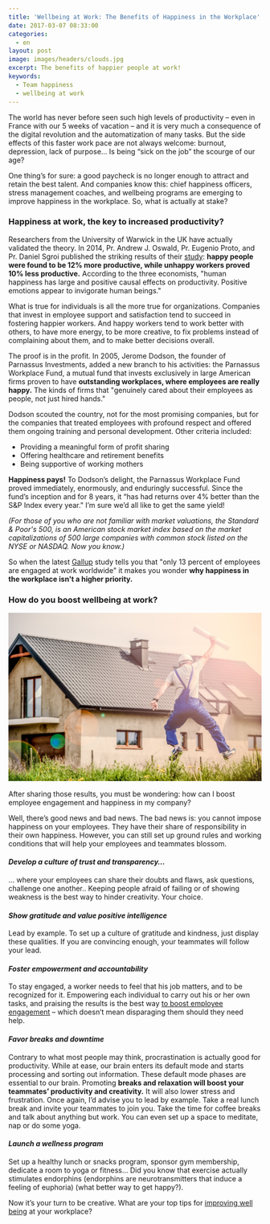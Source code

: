 ```yaml
---
title: 'Wellbeing at Work: The Benefits of Happiness in the Workplace'
date: 2017-03-07 08:33:00
categories:
  - en
layout: post
image: images/headers/clouds.jpg
excerpt: The benefits of happier people at work!
keywords:
  - Team happiness
  - well­being at work
---
```


The world has never before seen such high levels of productivity – even in France with our 5 weeks of vacation – and it is very much a consequence of the digital revolution and the automatization of many tasks. But the side effects of this faster work pace are not always welcome: burnout, depression, lack of purpose… Is being “sick on the job” the scourge of our age?

One thing’s for sure: a good paycheck is no longer enough to attract and retain the best talent. And companies know this: chief happiness officers, stress management coaches, and wellbeing programs are emerging to improve happiness in the workplace. So, what is actually at stake?

### Happiness at work, the key to increased productivity?

Researchers from the University of Warwick in the UK have actually validated the theory. In 2014, Pr. Andrew J. Oswald, Pr. Eugenio Proto, and Pr. Daniel Sgroi published the striking results of their [study](http://wrap.warwick.ac.uk/57909/)\: **happy people were found to be 12% more productive, while unhappy workers proved 10% less productive.** According to the three economists, "human happiness has large and positive causal effects on productivity. Positive emotions appear to invigorate human beings."

What is true for individuals is all the more true for organizations. Companies that invest in employee support and satisfaction tend to succeed in fostering happier workers. And happy workers tend to work better with others, to have more energy, to be more creative, to fix problems instead of complaining about them, and to make better decisions overall.

The proof is in the profit. In 2005, Jerome Dodson, the founder of Parnassus Investments, added a new branch to his activities: the Parnassus Workplace Fund, a mutual fund that invests exclusively in large American firms proven to have **outstanding workplaces, where employees are really happy.** The kinds of firms that "genuinely cared about their employees as people, not just hired hands."

Dodson scouted the country, not for the most promising companies, but for the companies that treated employees with profound respect and offered them ongoing training and personal development. Other criteria included:

* Providing a meaningful form of profit sharing
* Offering healthcare and retirement benefits
* Being supportive of working mothers

**Happiness pays\!** To Dodson’s delight, the Parnassus Workplace Fund proved immediately, enormously, and enduringly successful. Since the fund’s inception and for 8 years, it “has had returns over 4% better than the S&P Index every year." I’m sure we’d all like to get the same yield\!

*(For those of you who are not familiar with market valuations, the Standard & Poor's 500, is an American stock market index based on the market capitalizations of 500 large companies with common stock listed on the NYSE or NASDAQ. Now you know.)*

So when the latest [Gallup](http://www.gallup.com/poll/165269/worldwide-employees-engaged-work.aspx) study tells you that "only 13 percent of employees are engaged at work worldwide" it makes you wonder **why happiness in the workplace isn't a higher priority.**

### How do you boost wellbeing at work?

<img src="/images/posts/building-joy-planning-plans.jpg">

After sharing those results, you must be wondering: how can I boost employee engagement and happiness in my company?

Well, there’s good news and bad news. The bad news is: you cannot impose happiness on your employees. They have their share of responsibility in their own happiness. However, you can still set up ground rules and working conditions that will help your employees and teammates blossom.

#### *Develop a culture of trust and transparency…*

… where your employees can share their doubts and flaws, ask questions, challenge one another.. Keeping people afraid of failing or of showing weakness is the best way to hinder creativity. Your choice.

#### *Show gratitude and value positive intelligence*

Lead by example. To set up a culture of gratitude and kindness, just display these qualities. If you are convincing enough, your teammates will follow your lead.

#### *Foster empowerment and accountability*

To stay engaged, a worker needs to feel that his job matters, and to be recognized for it. Empowering each individual to carry out his or her own tasks, and praising the results is the best way [to boost employee engagement](http://blog.teammood.com/engagement/tips/2013/07/30/how-to-improve-the-employee-engagement-with-these-5-great-tips.html) – which doesn’t mean disparaging them should they need help.

#### *Favor breaks and downtime*

Contrary to what most people may think, procrastination is actually good for productivity. While at ease, our brain enters its default mode and starts processing and sorting out information. These default mode phases are essential to our brain. Promoting **breaks and relaxation will boost your teammates’ productivity and creativity.** It will also lower stress and frustration. Once again, I’d advise you to lead by example. Take a real lunch break and invite your teammates to join you. Take the time for coffee breaks and talk about anything but work. You can even set up a space to meditate, nap or do some yoga.

#### *Launch a wellness program*

Set up a healthy lunch or snacks program, sponsor gym membership, dedicate a room to yoga or fitness… Did you know that exercise actually stimulates endorphins (endorphins are neurotransmitters that induce a feeling of euphoria) (what better way to get happy?).

Now it’s your turn to be creative. What are your top tips for [improving well being](/2019/03/29/why-doing-team-health-checks.html) at your workplace?